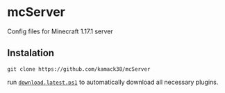 # mcServer

Config files for Minecraft 1.17.1 server

## Instalation

```git
git clone https://github.com/kamack38/mcServer
```

run [`download.latest.ps1`](./src/download.latest.ps1) to automatically download all necessary plugins.
